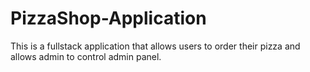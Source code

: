 # PizzaShop-Application
This is a fullstack application that allows users to order their pizza and allows admin to control admin panel.
